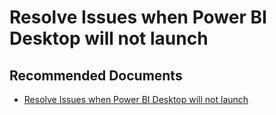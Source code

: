   <properties
	pageTitle="troubleshooting"
	description="troubleshooting"
	service="microsoft.PowerBIDedicated"
	resource="capacities"
	authors="pjfreitas"
	ms.author="pfreitas"	
	displayOrder="760"
	selfHelpType="generic"
	supportTopicIds="32628161"
	productPesIds="16334"
	cloudEnvironments="public, MoonCake, fairfax" 
	articleId="74a18978-037e-0c8d-9842-c0a4b118cd42"
	ownershipId="PowerBI_PowerBI"
/>

# Resolve Issues when Power BI Desktop will not launch

## **Recommended Documents**

* [Resolve Issues when Power BI Desktop will not launch](https://docs.microsoft.com/power-bi/desktop-error-launching-desktop)
